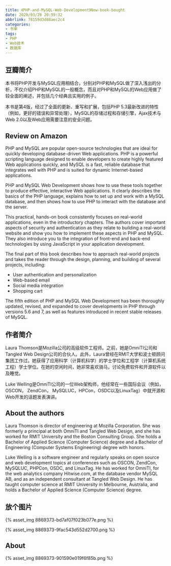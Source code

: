 ```yaml
---
title: 《PHP-and-MySQL-Web-Development》New-book-bought
date: 2020/03/28 20:59:32
abbrlink: 78159d3d88aec2c4
categories:
- 书单
tags:
- PHP
- Web技术
- 数据库
---
```

## 豆瓣简介
本书将PHP开发与MySQL应用相结合，分别对PHP和MySQL做了深入浅出的分析，不仅介绍PHP和MySQL的一般概念，而且对PHP和MySQL的Web应用做了较全面的阐述，并包括几个经典且实用的例子。

本书是第4版，经过了全面的更新、重写和扩展，包括PHP 5.3最新改进的特性（例如，更好的错误和异常处理），MySQL的存储过程和存储引擎，Ajax技术与Web 2.0以及Web应用需要注意的安全问题。

## Review on Amazon
PHP and MySQL are popular open-source technologies that are ideal for quickly developing database-driven Web applications. PHP is a powerful scripting language designed to enable developers to create highly featured Web applications quickly, and MySQL is a fast, reliable database that integrates well with PHP and is suited for dynamic Internet-based applications.

PHP and MySQL Web Development shows how to use these tools together to produce effective, interactive Web applications. It clearly describes the basics of the PHP language, explains how to set up and work with a MySQL database, and then shows how to use PHP to interact with the database and the server.

This practical, hands-on book consistently focuses on real-world applications, even in the introductory chapters. The authors cover important aspects of security and authentication as they relate to building a real-world website and show you how to implement these aspects in PHP and MySQL. They also introduce you to the integration of front-end and back-end technologies by using JavaScript in your application development.

The final part of this book describes how to approach real-world projects and takes the reader through the design, planning, and building of several projects, including:
- User authentication and personalization
- Web-based email
- Social media integration
- Shopping cart

The fifth edition of PHP and MySQL Web Development has been thoroughly updated, revised, and expanded to cover developments in PHP through versions 5.6 and 7, as well as features introduced in recent stable releases of MySQL.

## 作者简介
Laura Thomson是Mozilla公司的高级软件工程师。之前，她是OmniTI公司和Tangled Web Design公司的合伙人。此外，Laura曾经在RMIT大学和波士顿顾问集团工作过。她获得了应用科学（计算机科学）的学士学位和工程学（计算机系统工程）学士学位。在她的空闲时间，她非常喜欢骑马，讨论免费软件和开源软件以及睡觉。

Luke Welling是OmniTI公司的一位Web架构师，他经常在一些国际会议（例如，OSCON， ZendCon， MySQLUC，HPCon，OSDC以及LinuxTag）中就开源和Web开发的话题发表演讲。

## About the authors
Laura Thomson is director of engineering at Mozilla Corporation. She was formerly a principal at both OmniTI and Tangled Web Design, and she has worked for RMIT University and the Boston Consulting Group. She holds a Bachelor of Applied Science (Computer Science) degree and a Bachelor of Engineering (Computer Systems Engineering) degree with honors.

Luke Welling is a software engineer and regularly speaks on open source and web development topics at conferences such as OSCON, ZendCon, MySQLUC, PHPCon, OSDC, and LinuxTag. He has worked for OmniTI, for the web analytics company Hitwise.com, at the database vendor MySQL AB, and as an independent consultant at Tangled Web Design. He has taught computer science at RMIT University in Melbourne, Australia, and holds a Bachelor of Applied Science (Computer Science) degree.

## 放个图片
{% asset_img 8869373-bd7af07f023b077e.png %}

{% asset_img 8869373-9fac543d552d2700.png %}

## About
{% asset_img 8869373-901590e019f6f85b.png %}
